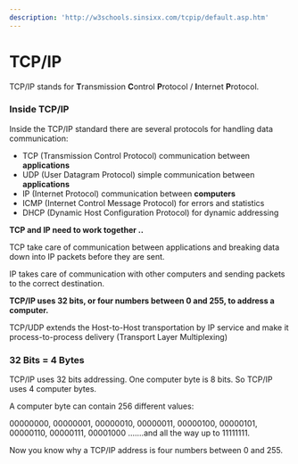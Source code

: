 ```yaml
---
description: 'http://w3schools.sinsixx.com/tcpip/default.asp.htm'
---
```


# TCP/IP

TCP/IP stands for **T**ransmission **C**ontrol **P**rotocol / **I**nternet **P**rotocol.

### Inside TCP/IP

Inside the TCP/IP standard there are several protocols for handling data communication:

* TCP \(Transmission Control Protocol\) communication between **applications**
* UDP \(User Datagram Protocol\) simple communication between **applications**
* IP \(Internet Protocol\) communication between **computers**
* ICMP \(Internet Control Message Protocol\) for errors and statistics
* DHCP \(Dynamic Host Configuration Protocol\) for dynamic addressing



**TCP and IP need to work together ..**

TCP take care of communication between applications and breaking data down into IP packets before they are sent.

IP takes care of communication with other computers and sending packets to the correct destination.

**TCP/IP uses 32 bits, or four numbers between 0 and 255, to address a computer.**

TCP/UDP extends the Host-to-Host transportation by IP service and make it process-to-process delivery \(Transport Layer Multiplexing\)

### 

### 32 Bits = 4 Bytes

TCP/IP uses 32 bits addressing. One computer byte is 8 bits. So TCP/IP uses 4 computer bytes.

A computer byte can contain 256 different values:

00000000, 00000001, 00000010, 00000011, 00000100, 00000101, 00000110, 00000111, 00001000 .......and all the way up to 11111111.

Now you know why a TCP/IP address is four numbers between 0 and 255.







